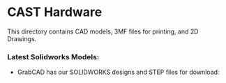 # CAST Hardware
This directory contains CAD models, 3MF files for printing, and 2D Drawings.

### Latest Solidworks Models:
* GrabCAD has our SOLIDWORKS designs and STEP files for download:

